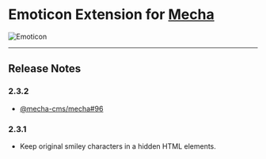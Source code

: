 Emoticon Extension for [Mecha](https://github.com/mecha-cms/mecha)
==================================================================

![Emoticon](https://user-images.githubusercontent.com/1669261/73324661-4ccc6e80-427e-11ea-9215-c87a6558d66c.png)

---

Release Notes
-------------

### 2.3.2

 - [@mecha-cms/mecha#96](https://github.com/mecha-cms/mecha/issues/96)

### 2.3.1

 - Keep original smiley characters in a hidden HTML elements.
